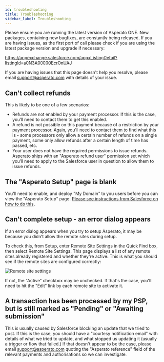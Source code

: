 ```yaml
---
id: troubleshooting
title: Troubleshooting
sidebar_label: Troubleshooting
---
```


Please ensure you are running the latest version of Asperato ONE. New packages, containing new bugfixes, are constantly being released. If you are having issues, as the first port of call please check if you are using the latest package version and upgrade if necessary:

<a target="_blank" href="https://appexchange.salesforce.com/appxListingDetail?listingId=a0N3A00000EcrOnUAJ">https://appexchange.salesforce.com/appxListingDetail?listingId=a0N3A00000EcrOnUAJ</a>

If you are having issues that this page doesn't help you resolve, please email support@asperato.com with details of your issue.

## Can't collect refunds
This is likely to be one of a few scenarios:
 - Refunds are not enabled by your payment processor. If this is the case, you'll need to contact them to get this enabled.
 - A refund is not possible on this payment because of a restriction by your payment processor. Again, you'll need to contact them to find what this is - some processors only allow a certain number of refunds on a single payment, some only allow refunds after a certain length of time has passed, etc.
 - Your user does not have the required permissions to issue refunds. Asperato ships with an "Asperato refund user" permission set which you'll need to apply to the Salesforce user in question to allow them to issue refunds.
 
## The "Asperato Setup" page is blank
You'll need to enable, and deploy "My Domain" to you users before you can view the "Asperato Setup" page. <a href="https://help.salesforce.com/articleView?id=domain_name_overview.htm&amp;type=5" target="_blank">Please see instructions from Salesforce on how to do this</a>.

## Can't complete setup - an error dialog appears
If an error dialog appears when you try to setup Asperato, it may be because you didn't allow the remote sites during setup.

To check this, from Setup, enter Remote Site Settings in the Quick Find box, then select Remote Site Settings. This page displays a list of any remote sites already registered and whether they're active. This is what you should see if the remote sites are configured correctly:

![Remote site settings](/userdocs/img/troubleshooting/remote_site.png)

If not, the "Active" checkbox may be unchecked. If that's the case, you'll need to hit the "Edit" link by each remote site to activate it.

## A transaction has been processed by my PSP, but is still marked as "Pending" or "Awaiting submission"
This is usually caused by Salesforce blocking an update that we tried to post. If this is the case, you should have a "courtesy notification email" with details of what we tried to update, and what stopped us updating it (usually a trigger or flow that failed.) If that doesn't appear to be the case, please email support@asperato.com quoting the "Asperato reference" field of the relevant payments and authorisations so we can investigate.
